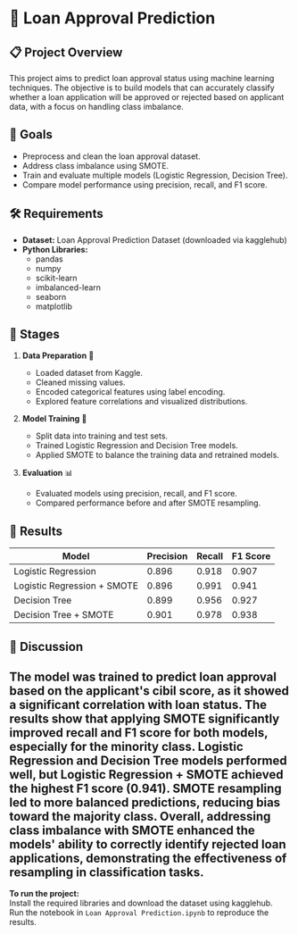 # 🏦 Loan Approval Prediction

## 📋 Project Overview
This project aims to predict loan approval status using machine learning techniques. The objective is to build models that can accurately classify whether a loan application will be approved or rejected based on applicant data, with a focus on handling class imbalance.

## 🎯 Goals
- Preprocess and clean the loan approval dataset.
- Address class imbalance using SMOTE.
- Train and evaluate multiple models (Logistic Regression, Decision Tree).
- Compare model performance using precision, recall, and F1 score.

## 🛠️ Requirements
- **Dataset:** Loan Approval Prediction Dataset (downloaded via kagglehub)
- **Python Libraries:**
  - pandas
  - numpy
  - scikit-learn
  - imbalanced-learn
  - seaborn
  - matplotlib

## 🚦 Stages

1. **Data Preparation** 🧹
   - Loaded dataset from Kaggle.
   - Cleaned missing values.
   - Encoded categorical features using label encoding.
   - Explored feature correlations and visualized distributions.

2. **Model Training** 🤖
   - Split data into training and test sets.
   - Trained Logistic Regression and Decision Tree models.
   - Applied SMOTE to balance the training data and retrained models.

3. **Evaluation** 📊
   - Evaluated models using precision, recall, and F1 score.
   - Compared performance before and after SMOTE resampling.

## 🏁 Results

| Model                       | Precision | Recall | F1 Score |
|-----------------------------|-----------|--------|----------|
| Logistic Regression         |    0.896   |  0.918  |   0.907   |
| Logistic Regression + SMOTE |    0.896   |  0.991  |   0.941   |
| Decision Tree               |    0.899  |  0.956  |   0.927   |
| Decision Tree + SMOTE       |    0.901   |  0.978  |   0.938  |


## 💬 Discussion
The model was trained to predict loan approval based on the applicant's cibil score, as it showed a significant correlation with loan status. The results show that applying SMOTE significantly improved recall and F1 score for both models, especially for the minority class. Logistic Regression and Decision Tree models performed well, but Logistic Regression + SMOTE achieved the highest F1 score (0.941). SMOTE resampling led to more balanced predictions, reducing bias toward the majority class. Overall, addressing class imbalance with SMOTE enhanced the models' ability to correctly identify rejected loan applications, demonstrating the effectiveness of resampling in classification tasks.
---

**To run the project:**  
Install the required libraries and download the dataset using kagglehub.  
Run the notebook in `Loan Approval Prediction.ipynb` to reproduce the results.
